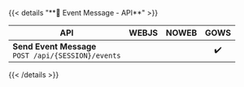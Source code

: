 <div></div>
{{< details "**📅 Event Message - API**" >}}

| **API**                                                  | WEBJS | NOWEB | GOWS |
|----------------------------------------------------------|:-----:|:-----:|:----:|
| **Send Event Message** <br> `POST /api/{SESSION}/events` |       |       |  ✔️  |

{{< /details >}}
